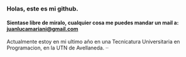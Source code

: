 ### Holas, este es mi github. 
#### Sientase libre de miralo, cualquier cosa me puedes mandar un mail a: juanlucamariani@gmail.com

Actualmente estoy en mi ultimo año en una Tecnicatura Universitaria en Programacion, en la UTN de Avellaneda. 
··

<!--
**LuccaMariani/LuccaMariani** is a ✨ _special_ ✨ repository because its `README.md` (this file) appears on your GitHub profile.

Here are some ideas to get you started:

- 🔭 I’m currently working on ...
- 🌱 I’m currently learning ...
- 👯 I’m looking to collaborate on ...
- 🤔 I’m looking for help with ...
- 💬 Ask me about ...
- 📫 How to reach me: ...
- 😄 Pronouns: ...
- ⚡ Fun fact: ...
-->
